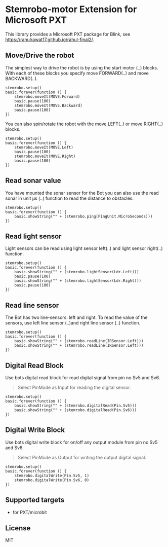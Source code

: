 # Stemrobo-motor Extension for Microsoft PXT

This library provides a Microsoft PXT package for Blink, see https://rahulrawat17.github.io/rahul-final2/.

## Move/Drive the robot

The simplest way to drive the robot is by using the start motor (..) blocks. With each of these blocks you specify move FORWARD(..) and move BACKWARD(..).
```blocks
stemrobo.setup()
basic.forever(function () {
    stemrobo.moveIt(MOVE.Forward)
    basic.pause(100)
    stemrobo.moveIt(MOVE.Backward)
    basic.pause(100)
})
```

You can also spin/rotate the robot with the move LEFT(..) or move RIGHT(..) blocks.
```blocks
stemrobo.setup()
basic.forever(function () {
    stemrobo.moveIt(MOVE.Left)
    basic.pause(100)
    stemrobo.moveIt(MOVE.Right)
    basic.pause(100)
})
```

## Read sonar value

You have mounted the sonar sensor for the Bot you can also use the read sonar in unit µs (..) function to read the distance to obstacles.
```blocks
stemrobo.setup()
basic.forever(function () {
    basic.showString("" + (stemrobo.ping(PingUnit.MicroSeconds)))
})
```

## Read light sensor

Light sensors can be read using light sensor left(..) and light sensor right(..) function.
```blocks
stemrobo.setup()
basic.forever(function () {
    basic.showString("" + (stemrobo.lightSensor(Ldr.Left)))
    basic.pause(100)
    basic.showString("" + (stemrobo.lightSensor(Ldr.Right)))
    basic.pause(100)
})
```

## Read line sensor

The Bot has two line-sensors: left and right. To read the value of the sensors, use left line sensor (..)and right line sensor (..) function.
```blocks
stemrobo.setup()
basic.forever(function () {
    basic.showString("" + (stemrobo.readLine(IRSensor.Left)))
    basic.showString("" + (stemrobo.readLine(IRSensor.Left)))
})

```

## Digital Read Block

Use bots digital read block for read digital signal from pin no Sv5 and Sv6.
> Select PinMode as Input for reading the digital sensor.
```blocks
stemrobo.setup()
basic.forever(function () {
    basic.showString("" + (stemrobo.digitalRead(Pin.Sv5)))
    basic.showString("" + (stemrobo.digitalRead(Pin.Sv6)))
})
```

## Digital Write Block

Use bots digital write block for on/off any output module from pin no Sv5 and Sv6.
> Select PinMode as Output for writing the output digital signal.
```blocks
stemrobo.setup()
basic.forever(function () {
    stemrobo.digitalWrite(Pin.Sv5, 1)
    stemrobo.digitalWrite(Pin.Sv6, 0)
})
```

## Supported targets

* for PXT/microbit

## License
MIT

